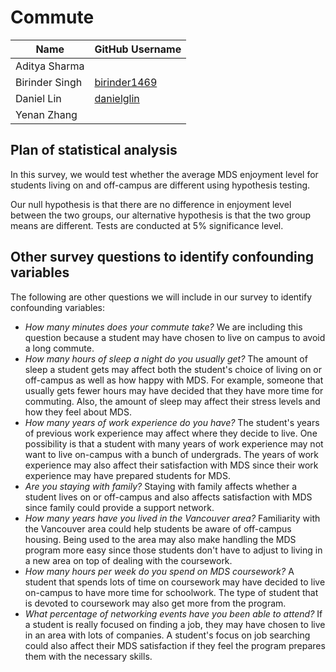 # Commute

| Name  |  GitHub Username |
|---|---|
| Aditya Sharma  |   |
|  Birinder Singh   | [birinder1469](https://github.com/Birinder1469)   |
|  Daniel Lin   |  [danielglin](https://github.com/danielglin)  |
|  Yenan Zhang   |    |


## Plan of statistical analysis

In this survey, we would test whether the average MDS enjoyment level for students living on and off-campus are different using hypothesis testing.

Our null hypothesis is that there are no difference in enjoyment level between the two groups, our alternative hypothesis is that the two
group means are different. Tests are conducted at 5% significance level.

## Other survey questions to identify confounding variables

The following are other questions we will include in our survey to identify confounding variables:

- *How many minutes does your commute take?*  We are including this question because a student may have chosen to live on campus to avoid a long commute.
- *How many hours of sleep a night do you usually get?*  The amount of sleep a student gets may affect both the student's choice of living on or off-campus as well as how happy with MDS.  For example, someone that usually gets fewer hours may have decided that they have more time for commuting.  Also, the amount of sleep may affect their stress levels and how they feel about MDS.
- *How many years of work experience do you have?*  The student's years of previous work experience may affect where they decide to live.  One possibility is that a student with many years of work experience may not want to live on-campus with a bunch of undergrads.  The years of work experience may also affect their satisfaction with MDS since their work experience may have prepared students for MDS.
- *Are you staying with family?*  Staying with family affects whether a student lives on or off-campus and also affects satisfaction with MDS since family could provide a support network.
- *How many years have you lived in the Vancouver area?*  Familiarity with the Vancouver area could help students be aware of off-campus housing.  Being used to the area may also make handling the MDS program more easy since those students don't have to adjust to living in a new area on top of dealing with the coursework.
- *How many hours per week do you spend on MDS coursework?*  A student that spends lots of time on coursework may have decided to live on-campus to have more time for schoolwork.  The type of student that is devoted to coursework may also get more from the program.
- *What percentage of networking events have you been able to attend?*  If a student is really focused on finding a job, they may have chosen to live in an area with lots of companies.  A student's focus on job searching could also affect their MDS satisfaction if they feel the program prepares them with the necessary skills.